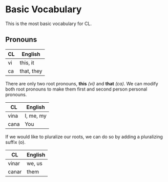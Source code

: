 # Basic Vocabulary

This is the most basic vocabulary for CL.

## Pronouns

| CL | English    |
|----|------------|
| vi | this, it   |
| ca | that, they |

There are only two root pronouns, **this** *(vi)* and **that** *(ca)*. We can modify both root pronouns to make them first and second person personal pronouns.

| CL | English    |
|----|------------|
| vina | I, me, my|
| cana | You      |

If we would like to pluralize our roots, we can do so by adding a pluralizing suffix (o).

| CL | English    |
|----|------------|
| vinar | we, us  |
| canar | them    |
